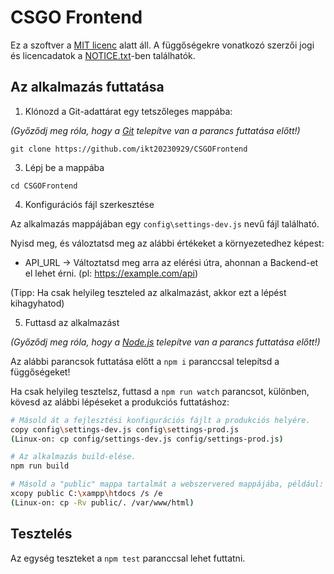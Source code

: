 # CSGO Frontend
Ez a szoftver a [MIT licenc](LICENSE.txt) alatt áll.
A függőségekre vonatkozó szerzői jogi és licencadatok a [NOTICE.txt](NOTICE.txt)-ben találhatók.

## Az alkalmazás futtatása
1. Klónozd a Git-adattárat egy tetszőleges mappába:

*(Győződj meg róla, hogy a [Git](https://git-scm.com/downloads) telepítve van a parancs futtatása előtt!)*

`git clone https://github.com/ikt20230929/CSGOFrontend`

3. Lépj be a mappába

`cd CSGOFrontend`

4. Konfigurációs fájl szerkesztése

Az alkalmazás mappájában egy `config\settings-dev.js` nevű fájl található.

Nyisd meg, és váloztatsd meg az alábbi értékeket a környezetedhez képest:

- API_URL -> Változtatsd meg arra az elérési útra, ahonnan a Backend-et el lehet érni. (pl: https://example.com/api)

(Tipp: Ha csak helyileg teszteled az alkalmazást, akkor ezt a lépést kihagyhatod)

5. Futtasd az alkalmazást

*(Győződj meg róla, hogy a [Node.js](https://nodejs.org/en/download) telepítve van a parancs futtatása előtt!)*

Az alábbi parancsok futtatása előtt a `npm i` paranccsal telepítsd a függőségeket!

Ha csak helyileg tesztelsz, futtasd a `npm run watch` parancsot, különben, kövesd az alábbi lépéseket a produkciós futtatáshoz:

```bash
# Másold át a fejlesztési konfigurációs fájlt a produkciós helyére.
copy config\settings-dev.js config\settings-prod.js
(Linux-on: cp config/settings-dev.js config/settings-prod.js)

# Az alkalmazás build-elése.
npm run build

# Másold a "public" mappa tartalmát a webszervered mappájába, például:
xcopy public C:\xampp\htdocs /s /e
(Linux-on: cp -Rv public/. /var/www/html)
```

## Tesztelés
Az egység teszteket a `npm test` paranccsal lehet futtatni.
